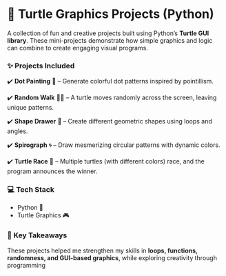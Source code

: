 # 🐢 Turtle Graphics Projects (Python)

A collection of fun and creative projects built using Python’s **Turtle GUI library**. These mini-projects demonstrate how simple graphics and logic can combine to create engaging visual programs.

### ✨ Projects Included

✔️ **Dot Painting** 🎨 – Generate colorful dot patterns inspired by pointillism.

✔️ **Random Walk** 🚶‍♂️ – A turtle moves randomly across the screen, leaving unique patterns.

✔️ **Shape Drawer** 🔺 – Create different geometric shapes using loops and angles.

✔️ **Spirograph** 🌀 – Draw mesmerizing circular patterns with dynamic colors.

✔️ **Turtle Race** 🏁 – Multiple turtles (with different colors) race, and the program announces the winner.

### 💻 Tech Stack

* Python 🐍
* Turtle Graphics 🎮

### 🎯 Key Takeaways

These projects helped me strengthen my skills in **loops, functions, randomness, and GUI-based graphics**, while exploring creativity through programming
